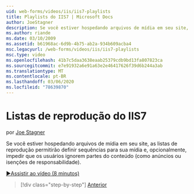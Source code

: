 ```yaml
---
uid: web-forms/videos/iis/iis7-playlists
title: Playlists do IIS7 | Microsoft Docs
author: JoeStagner
description: Se você estiver hospedando arquivos de mídia em seu site, as listas de reprodução permitirão definir sequências para sua mídia e, opcionalmente, impedir que os usuários ignorem partes de t...
ms.author: riande
ms.date: 03/10/2009
ms.assetid: b61968ac-6d9b-4b75-ab2a-934b609acba4
msc.legacyurl: /web-forms/videos/iis/iis7-playlists
msc.type: video
ms.openlocfilehash: 41b7c5daa3638eaab25379cdb9bd13fa807823ca
ms.sourcegitcommit: e7e91932a6e91a63e2e46417626f39d6b244a3ab
ms.translationtype: MT
ms.contentlocale: pt-BR
ms.lasthandoff: 03/06/2020
ms.locfileid: "78639870"
---
```

# <a name="iis7-playlists"></a>Listas de reprodução do IIS7

por [Joe Stagner](https://github.com/JoeStagner)

Se você estiver hospedando arquivos de mídia em seu site, as listas de reprodução permitirão definir sequências para sua mídia e, opcionalmente, impedir que os usuários ignorem partes do conteúdo (como anúncios ou isenções de responsabilidade).

[&#9654;Assistir ao vídeo (8 minutos)](https://channel9.msdn.com/Blogs/ASP-NET-Site-Videos/iis7-playlists)

> [!div class="step-by-step"]
> [Anterior](bit-rate-throttling.md)
